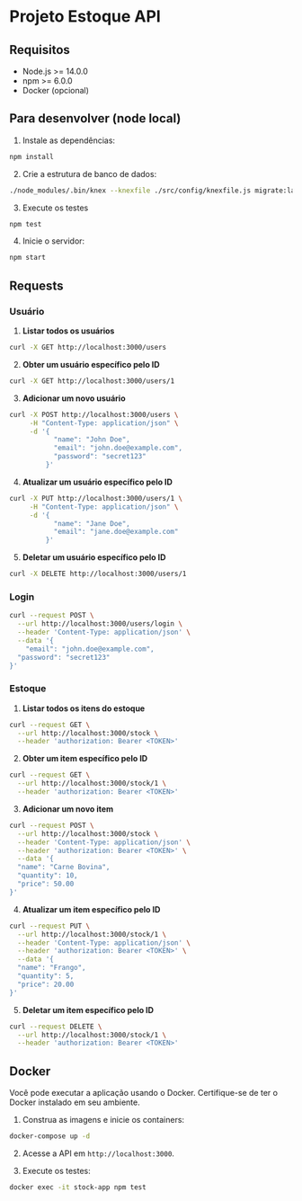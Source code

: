 # Projeto Estoque API

## Requisitos

- Node.js >= 14.0.0
- npm >= 6.0.0
- Docker (opcional)

## Para desenvolver (node local)

1. Instale as dependências:

```bash
npm install
```

2. Crie a estrutura de banco de dados:

```bash
./node_modules/.bin/knex --knexfile ./src/config/knexfile.js migrate:latest
```

3. Execute os testes

```bash
npm test
```

4. Inicie o servidor:

```bash
npm start
```

## Requests

### Usuário

1. **Listar todos os usuários**
```bash
curl -X GET http://localhost:3000/users
```

2. **Obter um usuário específico pelo ID**
```bash
curl -X GET http://localhost:3000/users/1
```

3. **Adicionar um novo usuário**
```bash
curl -X POST http://localhost:3000/users \
     -H "Content-Type: application/json" \
     -d '{
           "name": "John Doe",
           "email": "john.doe@example.com",
           "password": "secret123"
         }'
```

4. **Atualizar um usuário específico pelo ID**
```bash
curl -X PUT http://localhost:3000/users/1 \
     -H "Content-Type: application/json" \
     -d '{
           "name": "Jane Doe",
           "email": "jane.doe@example.com"
         }'
```

5. **Deletar um usuário específico pelo ID**
```bash
curl -X DELETE http://localhost:3000/users/1
```

### Login
```bash
curl --request POST \
  --url http://localhost:3000/users/login \
  --header 'Content-Type: application/json' \
  --data '{
	"email": "john.doe@example.com",
  "password": "secret123"
}'
```

### Estoque

1. **Listar todos os itens do estoque**
```bash
curl --request GET \
  --url http://localhost:3000/stock \
  --header 'authorization: Bearer <TOKEN>'
```

2. **Obter um item específico pelo ID**
```bash
curl --request GET \
  --url http://localhost:3000/stock/1 \
  --header 'authorization: Bearer <TOKEN>'
```

3. **Adicionar um novo item**
```bash
curl --request POST \
  --url http://localhost:3000/stock \
  --header 'Content-Type: application/json' \
  --header 'authorization: Bearer <TOKEN>' \
  --data '{
  "name": "Carne Bovina",
  "quantity": 10,
  "price": 50.00
}'
```

4. **Atualizar um item específico pelo ID**
```bash
curl --request PUT \
  --url http://localhost:3000/stock/1 \
  --header 'Content-Type: application/json' \
  --header 'authorization: Bearer <TOKEN>' \
  --data '{
  "name": "Frango",
  "quantity": 5,
  "price": 20.00
}'
```

5. **Deletar um item específico pelo ID**
```bash
curl --request DELETE \
  --url http://localhost:3000/stock/1 \
  --header 'authorization: Bearer <TOKEN>'
```

## Docker

Você pode executar a aplicação usando o Docker. Certifique-se de ter o Docker instalado em seu ambiente.

1. Construa as imagens e inicie os containers:

```bash
docker-compose up -d
```

2. Acesse a API em `http://localhost:3000`.

3. Execute os testes:

```bash
docker exec -it stock-app npm test
```